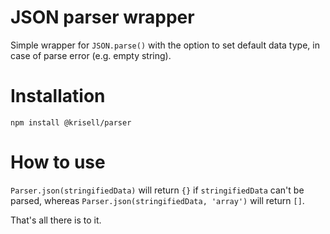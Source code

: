 # JSON parser wrapper
Simple wrapper for ```JSON.parse()``` with the option to set default data type, in case of parse error (e.g. empty string).

# Installation
```npm install @krisell/parser```

# How to use
```Parser.json(stringifiedData)```  will return ```{}``` if ```stringifiedData``` can't be parsed, whereas ```Parser.json(stringifiedData, 'array')``` will return ```[]```. 

That's all there is to it.
